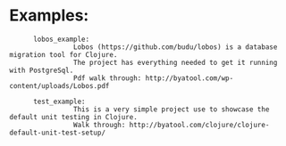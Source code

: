 # Examples:

          lobos_example:
                    Lobos (https://github.com/budu/lobos) is a database migration tool for Clojure.  
                    The project has everything needed to get it running with PostgreSql.
                    Pdf walk through: http://byatool.com/wp-content/uploads/Lobos.pdf

          test_example:
                    This is a very simple project use to showcase the default unit testing in Clojure.
                    Walk through: http://byatool.com/clojure/clojure-default-unit-test-setup/